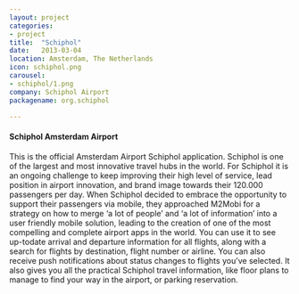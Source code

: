 ```yaml
---
layout: project
categories:
- project
title:  "Schiphol"
date:   2013-03-04
location: Amsterdam, The Netherlands
icon: schiphol.png
carousel:
- schiphol/1.png
company: Schiphol Airport
packagename: org.schiphol

---
```

#### Schiphol Amsterdam Airport

This is the official Amsterdam Airport Schiphol application. Schiphol is one of the largest and most innovative travel hubs in the world. For Schiphol it is an ongoing challenge to keep improving their high level of service, lead position in airport innovation, and brand image towards their 120.000 passengers per day. When Schiphol decided to embrace the opportunity to support their passengers via mobile, they approached M2Mobi for a strategy on how to merge ‘a lot of people’ and ‘a lot of information’ into a user friendly mobile solution, leading to the creation of one of the most compelling and complete airport apps in the world. You can use it to see up-todate arrival and departure information for all flights, along with a search for flights by destination, flight number or airline. You can also receive push notifications about status changes to flights you’ve selected. It also gives you all the practical Schiphol travel information, like floor plans to manage to find your way in the airport, or parking reservation.
